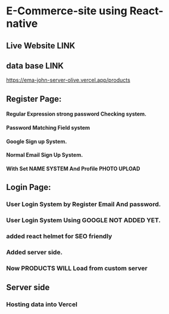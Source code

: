 # E-Commerce-site using React-native

## Live Website LINK

## data base LINK
https://ema-john-server-olive.vercel.app/products


## Register Page:
#### Regular Expression strong password Checking system.
#### Password Matching Field system
#### Google Sign up System.
#### Normal Email Sign Up System.
#### With Set NAME SYSTEM And Profile PHOTO UPLOAD


## Login Page:
### User Login System by Register Email And password.
### User Login System Using GOOGLE NOT ADDED YET.


### added react helmet for SEO friendly
### Added server side.


### Now PRODUCTS WILL Load from custom server


## Server side
### Hosting data into Vercel
